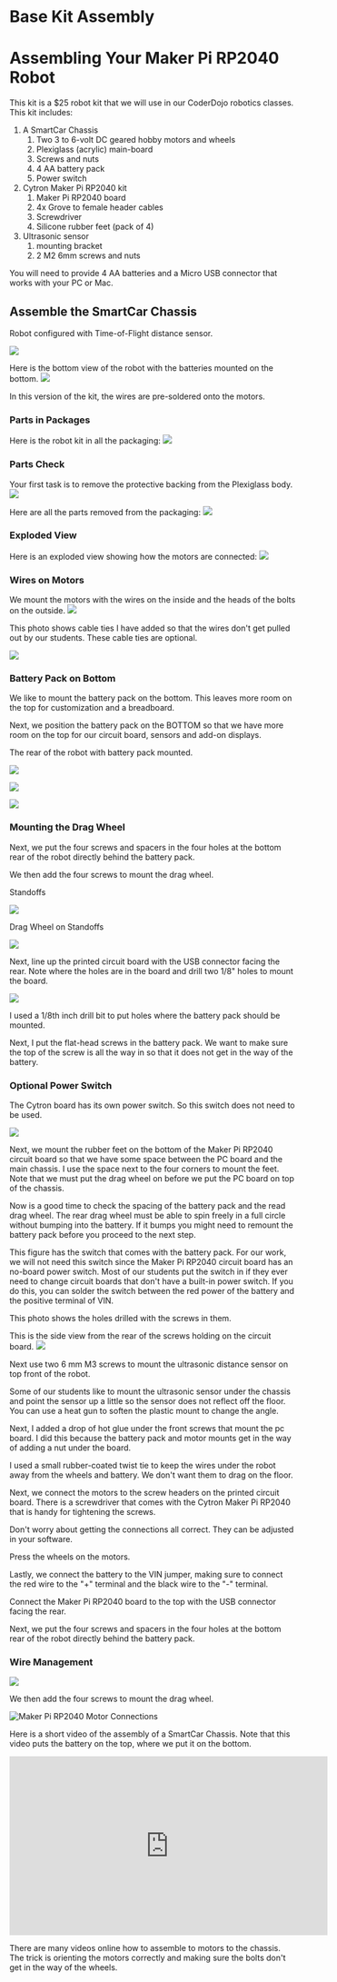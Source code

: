# Base Kit Assembly

# Assembling Your Maker Pi RP2040 Robot

This kit is a $25 robot kit that we will use in our CoderDojo robotics classes.  This kit includes:

1. A SmartCar Chassis
    1. Two 3 to 6-volt DC geared hobby motors and wheels
    2. Plexiglass (acrylic) main-board
    3. Screws and nuts
    4. 4 AA battery pack
    5. Power switch
2. Cytron Maker Pi RP2040 kit
    1. Maker Pi RP2040 board
    2. 4x Grove to female header cables
    3. Screwdriver
    4. Silicone rubber feet (pack of 4)
3. Ultrasonic sensor
    1. mounting bracket
    2. 2 M2 6mm screws and nuts

You will need to provide 4 AA batteries and a Micro USB connector that works with your PC or Mac.

## Assemble the SmartCar Chassis

Robot configured with Time-of-Flight distance sensor.

![](../img/maker-pi-rp2040-tof-robot.jpg)

Here is the bottom view of the robot with the batteries mounted on the bottom.
![](../img/maker-pi-rp2040-robot-bottom.jpg)

In this version of the kit, the wires are pre-soldered onto the motors.

### Parts in Packages
Here is the robot kit in all the packaging:
![](../img/a1-kit-in-pkg.jpg)

### Parts Check
Your first task is to remove the protective backing from the Plexiglass body.
![](../img/a2-peel-cover.jpg)

Here are all the parts removed from the packaging:
![](../img/a3-parts-unpackaged.jpg)

### Exploded View
Here is an exploded view showing how the motors are connected:
![](../img/a4-exploded-view.png)

### Wires on Motors
We mount the motors with the wires on the inside and the heads of the bolts on the outside.
![](../img/a6-wires-on-motors.jpg)

This photo shows cable ties I have added so that the wires don't get pulled out by our students.  These cable ties are optional.



![](../img/a8-robot-rear.jpg)

### Battery Pack on Bottom

We like to mount the battery pack on the bottom.  This leaves more
room on the top for customization and a breadboard.

Next, we position the battery pack on the BOTTOM so 
that we have more room on the top for our circuit board, 
sensors and add-on displays.

The rear of the robot with battery pack mounted.

![](../img/a6-drill-battery-pack-hold.jpg)

![](../img/a7-battery-on-bottom.jpg)

![](../img/a8-battery-screw.jpg)

### Mounting the Drag Wheel
Next, we put the four screws and spacers in the four holes at the 
bottom rear of the robot directly behind the battery pack.

We then add the four screws to mount the drag wheel.

Standoffs

![](../img/a9-drag-wheel-standoffs.jpg)

Drag Wheel on Standoffs

![](../img/a11-drag-wheel.jpg)

Next, line up the printed circuit board with the USB connector facing the rear.  Note where the holes are in the board and drill two 1/8" holes to mount the board.

![](../img/a9-rear-top-view.jpg)

I used a 1/8th inch drill bit to put holes where the battery pack should be mounted.

Next, I put the flat-head screws in the battery pack.  We want to make sure the top of the screw is all the way in so that it does not get in the way of the battery.

### Optional Power Switch

The Cytron board has its own power switch.  So this switch does
not need to be used.

![](../img/a12-optional-power-switch.jpg)

Next, we mount the rubber feet on the bottom of the Maker Pi RP2040 circuit board so that we have some space between the PC board and the main chassis.  I use the space next to the four corners to mount the feet.  Note that we must put the drag wheel on before we put the PC board on top of the chassis.

Now is a good time to check the spacing of the battery pack and the read drag wheel.  The rear drag wheel must be able to spin freely in a full circle without bumping into the battery.  If it bumps you might need to remount the battery pack before you proceed to the next step.

This figure has the switch that comes with the battery pack.  For our work, we will not need this switch since the Maker Pi RP2040 circuit board has an no-board power switch.  Most of our students put the switch in if they ever need to change circuit boards that don't have a built-in power switch.  If you do this, you can solder the switch between the red power of the battery and the positive terminal of VIN.

This photo shows the holes drilled with the screws in them.

This is the side view from the rear of the screws holding on the circuit board.
![](../img/a14-rear-side-view.jpg)

Next use two 6 mm M3 screws to mount the ultrasonic distance sensor on top front of the robot.

Some of our students like to mount the ultrasonic sensor under the chassis and point the sensor up a little so the sensor does not reflect off the floor.  You can use a heat gun to soften the plastic mount to change the angle.

Next, I added a drop of hot glue under the front screws that mount the pc board.  I did this because the battery pack and motor mounts get in the way of adding a nut under the board.

I used a small rubber-coated twist tie to keep the wires under the robot away from the wheels and battery.  We don't want them to drag on the floor.

Next, we connect the motors to the screw headers on the printed circuit board.  There is a screwdriver that comes with the Cytron Maker Pi RP2040 that is handy for tightening the screws.

Don't worry about getting the connections all correct.  They can be adjusted in your software.

Press the wheels on the motors.


Lastly, we connect the battery to the VIN jumper, making sure to connect the red wire to the "+" terminal and the black wire to the "-" terminal.


Connect the Maker Pi RP2040 board to the top with the USB connector facing the rear.

Next, we put the four screws and spacers in the four holes at the 
bottom rear of the robot directly behind the battery pack.

### Wire Management

![](../img/a16-wires-under-robot.jpg)

We then add the four screws to mount the drag wheel.

 ![Maker Pi RP2040 Motor Connections](../img/maker-pi-rp2040-motor-connections.jpg)

Here is a short video of the assembly of a SmartCar Chassis.  Note that this video puts the battery on the top, where we put it on the bottom.
<iframe width="560" height="315" src="https://www.youtube.com/embed/lgCERugoVL4" title="YouTube video player" frameborder="0" allow="accelerometer; autoplay; clipboard-write; encrypted-media; gyroscope; picture-in-picture" allowfullscreen></iframe>


There are many videos online how to assemble to motors to the chassis.  The trick is orienting the motors correctly and making sure the bolts don't get in the way of the wheels.

